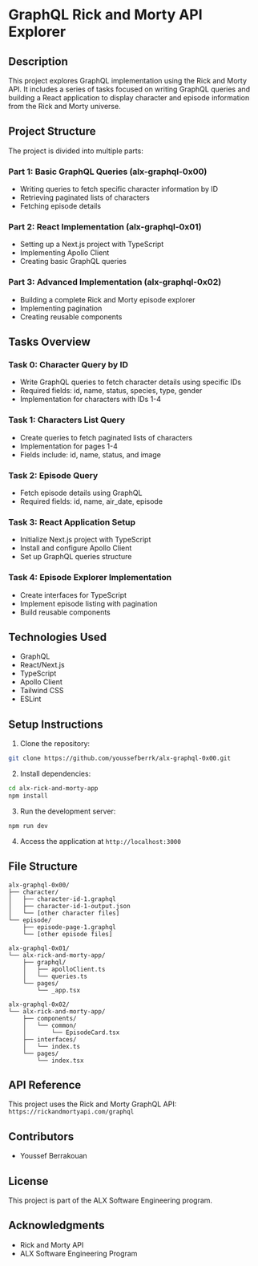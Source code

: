 # GraphQL Rick and Morty API Explorer

## Description
This project explores GraphQL implementation using the Rick and Morty API. It includes a series of tasks focused on writing GraphQL queries and building a React application to display character and episode information from the Rick and Morty universe.

## Project Structure
The project is divided into multiple parts:

### Part 1: Basic GraphQL Queries (alx-graphql-0x00)
- Writing queries to fetch specific character information by ID
- Retrieving paginated lists of characters
- Fetching episode details

### Part 2: React Implementation (alx-graphql-0x01)
- Setting up a Next.js project with TypeScript
- Implementing Apollo Client
- Creating basic GraphQL queries

### Part 3: Advanced Implementation (alx-graphql-0x02)
- Building a complete Rick and Morty episode explorer
- Implementing pagination
- Creating reusable components

## Tasks Overview

### Task 0: Character Query by ID
- Write GraphQL queries to fetch character details using specific IDs
- Required fields: id, name, status, species, type, gender
- Implementation for characters with IDs 1-4

### Task 1: Characters List Query
- Create queries to fetch paginated lists of characters
- Implementation for pages 1-4
- Fields include: id, name, status, and image

### Task 2: Episode Query
- Fetch episode details using GraphQL
- Required fields: id, name, air_date, episode

### Task 3: React Application Setup
- Initialize Next.js project with TypeScript
- Install and configure Apollo Client
- Set up GraphQL queries structure

### Task 4: Episode Explorer Implementation
- Create interfaces for TypeScript
- Implement episode listing with pagination
- Build reusable components

## Technologies Used
- GraphQL
- React/Next.js
- TypeScript
- Apollo Client
- Tailwind CSS
- ESLint

## Setup Instructions

1. Clone the repository:
```bash
git clone https://github.com/youssefberrk/alx-graphql-0x00.git
```

2. Install dependencies:
```bash
cd alx-rick-and-morty-app
npm install
```

3. Run the development server:
```bash
npm run dev
```

4. Access the application at `http://localhost:3000`

## File Structure
```
alx-graphql-0x00/
├── character/
│   ├── character-id-1.graphql
│   ├── character-id-1-output.json
│   └── [other character files]
└── episode/
    ├── episode-page-1.graphql
    └── [other episode files]

alx-graphql-0x01/
└── alx-rick-and-morty-app/
    ├── graphql/
    │   ├── apolloClient.ts
    │   └── queries.ts
    └── pages/
        └── _app.tsx

alx-graphql-0x02/
└── alx-rick-and-morty-app/
    ├── components/
    │   └── common/
    │       └── EpisodeCard.tsx
    ├── interfaces/
    │   └── index.ts
    └── pages/
        └── index.tsx
```

## API Reference
This project uses the Rick and Morty GraphQL API: `https://rickandmortyapi.com/graphql`

## Contributors
- Youssef Berrakouan

## License
This project is part of the ALX Software Engineering program.

## Acknowledgments
- Rick and Morty API
- ALX Software Engineering Program